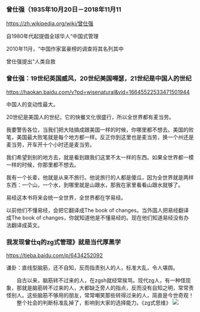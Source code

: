 ### 曾仕强（1935年10月20日－2018年11月11
https://zh.wikipedia.org/wiki/曾仕强

自1980年代起提倡全球华人“中国式管理

2010年11月，“中国作家富豪榜的调查将其名列其中

曾仕强提出“人类自救

### 曾仕强：19世纪英国威风，20世纪美国嘚瑟，21世纪是中国人的世纪
https://haokan.baidu.com/v?pd=wisenatural&vid=16645522533471501944

中国人的变动性最大。

20世纪是美国人的世纪，它的快餐文化很盛行，所以全世界都有麦当劳。

我要警告各位，当我们把大陆搞成跟美国一样的时候，你哪里都不想去。美国的败笔，美国最大败笔就是每个地方都一样。反正你到这里也是麦当劳，换一个州还是麦当劳，开车开十个小时还是麦当劳。

我们希望到别的地方去，就是看到跟我们这里不太一样的东西。如果全世界都一模一样的时候，你那里都不想去。

我有一个长辈，他就是从来不旅行。他说旅行的人都是傻瓜，因为全世界就是两样东西：一个山，一个水，到哪里就是山跟水，那我在家里看看山跟水就够了。

易经这本书将来会统一全世界，全世界都在学易经。

以前他们不懂易经，会把它翻译成The book of changes。当外国人把易经翻译成The book of changes，你就知道他是不懂易经的。现在他们知道易经没有办法翻译成英文。

### 我发现曾仕q的zg式管理》就是当代厚黑学
https://tieba.baidu.com/p/6434252092

谦卦：直线型脑筋，还不自知，反而指责别人的人，标准大乱，令人堪舆。

　　自古以来，脑筋转不过来的人，在zgsh就经常挨骂。现代zg人，有一种怪现象，那就是脑筋转不过来的人，大都缺乏旁人的指点，反而没有自知之明，常常责怪别人。这些脑筋不够用的朋友，常常嘲笑那些转得过来的人，简直是今世奇观！
　　整个社会的判断标准乱掉了，影响到大家的选择能力。《zg式思维》
![](http://tiebapic.baidu.com/forum/pic/item/62570bf431adcbef62b0db7cbbaf2edda2cc9f3d.jpg)
